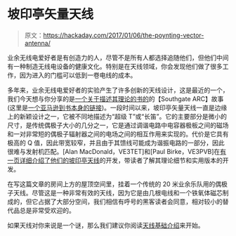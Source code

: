 # 坡印亭矢量天线

> 原文：<https://hackaday.com/2017/01/06/the-poynting-vector-antenna/>

业余无线电爱好者是有创造力的人，尽管不是所有人都选择追随他们，但他们中间有一种制造无线电设备的健康文化。特别是在天线领域，你会发现他们做了很多工作，因为进入的门槛可以低到一卷电线的成本。

多年来，业余无线电爱好者的实验产生了许多创新的天线设计，这是最近的一个，我们今天想与你分享的是[一个关于描述其理论的书的](http://southgatearc.org/news/2017/january/poynting-vector-antenna.htm)的【Southgate ARC】故事(这里是[一个亚马逊到书本身的链接](https://www.amazon.com/Poynting-Vector-Antenna-Ted-Hart/dp/1483575764))。一段时间以来，坡印亭矢量天线一直是边缘上的新颖设计之一，它被不同地描述为“超级 T”或“长笛”。它的主要部分是微小的尺寸，是传统偶极子大小的几分之一，它是通过调谐电路中电容器极板之间的磁场和一对非常短的偶极子辐射器之间的电场之间的相互作用来实现的。代价是它具有极高的 Q 值，因此带宽较窄，并且由于其馈线可能成为谐振电路的一部分，因此很难与发射机匹配。[Alan MacDonald，VE3TET]和[Paul Birke，VE3PVB]在[有一页详细介绍了他们的坡印亭天线](http://www.ve3erc.ca/antennas/)的开发，带读者了解其理论细节和实用版本的开发。

在写这篇文章的房间上方的屋顶空间里，挂着一个传统的 20 米业余乐队用的偶极子天线。尽管这是一种非常有效的天线，因为它是由几根电线和一个铁氧体磁芯制成的，但它占据了大部分空间，我们相信有呼号的黑客读者会同意，相对较小的替代品总是非常受欢迎的。

如果天线对你来说是一个谜，那么我们建议你阅读[天线基础介绍](http://hackaday.com/2016/11/27/start-your-path-to-becoming-an-antenna-guru/)来开始。